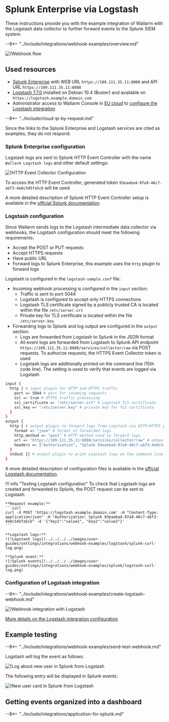 [splunk-dashboard-by-wallarm-img]: ../../../../images/user-guides/settings/integrations/splunk-dashboard-by-wallarm.png

# Splunk Enterprise via Logstash

These instructions provide you with the example integration of Wallarm with the Logstash data collector to further forward events to the Splunk SIEM system.

--8<-- "../include/integrations/webhook-examples/overview.md"

![!Webhook flow](../../../../images/user-guides/settings/integrations/webhook-examples/logstash/splunk-scheme.png)

## Used resources

* [Splunk Enterprise](#splunk-enterprise-configuration) with WEB URL `https://109.111.35.11:8000` and API URL `https://109.111.35.11:8088`
* [Logstash 7.7.0](#logstash-configuration) installed on Debian 10.4 (Buster) and available on `https://logstash.example.domain.com`
* Administrator access to Wallarm Console in [EU cloud](https://my.wallarm.com) to [configure the Logstash integration](#configuration-of-logstash-integration)

--8<-- "../include/cloud-ip-by-request.md"

Since the links to the Splunk Enterprise and Logstash services are cited as examples, they do not respond.

### Splunk Enterprise configuration

Logstash logs are sent to Splunk HTTP Event Controller with the name `Wallarm Logstash logs` and other default settings:

![!HTTP Event Collector Configuration](../../../../images/user-guides/settings/integrations/webhook-examples/splunk/logstash-setup.png)

To access the HTTP Event Controller, generated token `93eaeba4-97a9-46c7-abf3-4e0c545fa5cb` will be used.

A more detailed description of Splunk HTTP Event Controller setup is available in the [official Splunk documentation](https://docs.splunk.com/Documentation/Splunk/8.0.5/Data/UsetheHTTPEventCollector).

### Logstash configuration

Since Wallarm sends logs to the Logstash intermediate data collector via webhooks, the Logstash configuration should meet the following requirements:

* Accept the POST or PUT requests
* Accept HTTPS requests
* Have public URL
* Forward logs to Splunk Enterprise, this example uses the `http` plugin to forward logs

Logstash is configured in the `logstash-sample.conf` file:

* Incoming webhook processing is configured in the `input` section:
    * Traffic is sent to port 5044
    * Logstash is configured to accept only HTTPS connections
    * Logstash TLS certificate signed by a publicly trusted CA is located within the file `/etc/server.crt`
    * Private key for TLS certificate is located within the file `/etc/server.key`
* Forwarding logs to Splunk and log output are configured in the `output` section:
    * Logs are forwarded from Logstash to Splunk in the JSON format
    * All event logs are forwarded from Logstash to Splunk API endpoint `https://109.111.35.11:8088/services/collector/raw` via POST requests. To authorize requests, the HTTPS Event Collector token is used
    * Logstash logs are additionally printed on the command line (15th code line). The setting is used to verify that events are logged via Logstash

```bash linenums="1"
input {
  http { # input plugin for HTTP and HTTPS traffic
    port => 5044 # port for incoming requests
    ssl => true # HTTPS traffic processing
    ssl_certificate => "/etc/server.crt" # Logstash TLS certificate
    ssl_key => "/etc/server.key" # private key for TLS certificate
  }
}
output {
  http { # output plugin to forward logs from Logstash via HTTP/HTTPS protocol
    format => "json" # format of forwarded logs
    http_method => "post" # HTTP method used to forward logs
    url => "https://109.111.35.11:8088/services/collector/raw" # ednpoint to forward logs to
    headers => ["Authorization", "Splunk 93eaeba4-97a9-46c7-abf3-4e0c545fa5cb"] # HTTP headers to authorize requests
  }
  stdout {} # output plugin to print Logstash logs on the command line
}
```

A more detailed description of configuration files is available in the [official Logstash documentation](https://www.elastic.co/guide/en/logstash/current/configuration-file-structure.html).

!!! info "Testing Logstash configuration"
    To check that Logstash logs are created and forwarded to Splunk, the POST request can be sent to Logstash.

    **Request example:**
    ```curl
    curl -X POST 'https://logstash.example.domain.com' -H "Content-Type: application/json" -H "Authorization: Splunk 93eaeba4-97a9-46c7-abf3-4e0c545fa5cb" -d '{"key1":"value1", "key2":"value2"}'
    ```

    **Logstash logs:**
    ![!Logstash logs](../../../../images/user-guides/settings/integrations/webhook-examples/logstash/splunk-curl-log.png)

    **Splunk event:**
    ![!Splunk events](../../../../images/user-guides/settings/integrations/webhook-examples/splunk/logstash-curl-log.png)

### Configuration of Logstash integration

--8<-- "../include/integrations/webhook-examples/create-logstash-webhook.md"

![!Webhook integration with Logstash](../../../../images/user-guides/settings/integrations/add-logstash-integration.png)

[More details on the Logstash integration configuration](../logstash.md)

## Example testing

--8<-- "../include/integrations/webhook-examples/send-test-webhook.md"

Logstash will log the event as follows:

![!Log about new user in Splunk from Logstash](../../../../images/user-guides/settings/integrations/webhook-examples/logstash/splunk-user-log.png)

The following entry will be displayed in Splunk events:

![!New user card in Splunk from Logstash](../../../../images/user-guides/settings/integrations/webhook-examples/splunk/logstash-user.png)

## Getting events organized into a dashboard

--8<-- "../include/integrations/application-for-splunk.md"
